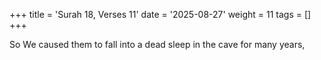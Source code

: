 +++
title = 'Surah 18, Verses 11'
date = '2025-08-27'
weight = 11
tags = []
+++

So We caused them to fall into a dead sleep in the cave for many years,